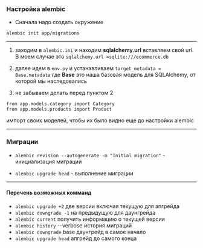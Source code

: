 ### Настройка alembic

+ Сначала надо создать окружение

```alembic init app/migrations```

---

1. заходим в ```alembic.ini``` и находим **sqlalchemy.url**
вставляем свой url. В моем случае это ```sqlalchemy.url =sqlite:///ecommerce.db```

2. далее идем в ```env.py``` и устанавливаем ```target_metadata = Base.metadata```
где **Base** это наша базовая модель для SQLAlchemy, от которой 
мы наследовались

3. не забываем делать перед пунктом 2 
```
from app.models.category import Category
from app.models.products import Product
```
импорт своих моделей, чтобы их было видно еще до настройки alembic


---
### Миграции

+ ``` alembic revision --autogenerate -m "Initial migration" ``` -
инициализация миграции

+ ```alembic upgrade head``` - выполнение миграции

---

#### Перечень возможных комманд

+ ```alembic upgrade +2``` две версии включая текущую для апгрейда
+ ```alembic downgrade -1``` на предыдущую для даунгрейда
+ ```alembic current``` получить информацию о текущей версии
+ ```alembic history``` --verbose история миграций
+ ```alembic downgrade``` base даунгрейд в самое начало
+ ```alembic upgrade head``` апгрейд до самого конца